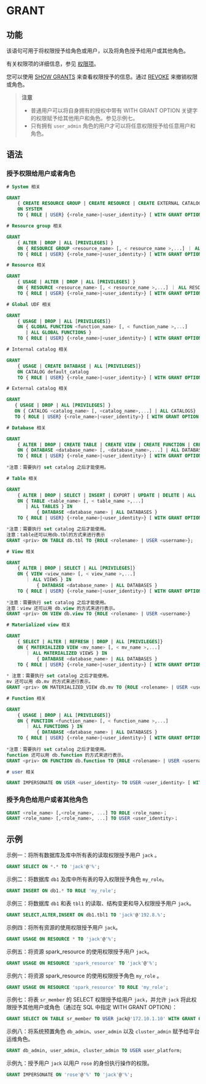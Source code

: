# GRANT

## 功能

该语句可用于将权限授予给角色或用户，以及将角色授予给用户或其他角色。

有关权限项的详细信息，参见 [权限项](../../../administration/privilege_item.md)。

您可以使用 [SHOW GRANTS](SHOW%20GRANTS.md) 来查看权限授予的信息。通过 [REVOKE](REVOKE.md) 来撤销权限或角色。

> **注意**
>
> - 普通用户可以将自身拥有的授权中带有 WITH GRANT OPTION 关键字的权限赋予给其他用户和角色。参见示例七。
> - 只有拥有 `user_admin` 角色的用户才可以将任意权限授予给任意用户和角色。

## 语法

### 授予权限给用户或者角色

```SQL
# System 相关

GRANT  
    { CREATE RESOURCE GROUP | CREATE RESOURCE | CREATE EXTERNAL CATALOG | REPOSITORY | BLACKLIST | FILE | OPERATE | ALL [PRIVILEGES]} 
    ON SYSTEM
    TO { ROLE | USER} {<role_name>|<user_identity>} [ WITH GRANT OPTION ];

# Resource group 相关

GRANT  
    { ALTER | DROP | ALL [PRIVILEGES] } 
    ON { RESOURCE GROUP <resource_name> [, < resource_name >,...] ｜ ALL RESOURCE GROUPS} 
    TO { ROLE | USER} {<role_name>|<user_identity>} [ WITH GRANT OPTION ];

# Resource 相关

GRANT 
    { USAGE | ALTER | DROP | ALL [PRIVILEGES] } 
    ON { RESOURCE <resource_name> [, < resource_name >,...] ｜ ALL RESOURCES} 
    TO { ROLE | USER} {<role_name>|<user_identity>} [ WITH GRANT OPTION ];

# Global UDF 相关

GRANT
    { USAGE | DROP | ALL [PRIVILEGES]} 
    ON { GLOBAL FUNCTION <function_name> [, < function_name >,...]    
       | ALL GLOBAL FUNCTIONS }
    TO { ROLE | USER} {<role_name>|<user_identity>} [ WITH GRANT OPTION ];

# Internal catalog 相关

GRANT 
    { USAGE | CREATE DATABASE | ALL [PRIVILEGES]} 
    ON CATALOG default_catalog
    TO { ROLE | USER} {<role_name>|<user_identity>} [ WITH GRANT OPTION ];

# External catalog 相关

GRANT  
   { USAGE | DROP | ALL [PRIVILEGES] } 
   ON { CATALOG <catalog_name> [, <catalog_name>,...] | ALL CATALOGS}
   TO { ROLE | USER} {<role_name>|<user_identity>} [ WITH GRANT OPTION ];

# Database 相关

GRANT 
    { ALTER | DROP | CREATE TABLE | CREATE VIEW | CREATE FUNCTION | CREATE MATERIALIZED VIEW | ALL [PRIVILEGES] } 
    ON { DATABASE <database_name> [, <database_name>,...] | ALL DATABASES }
    TO { ROLE | USER} {<role_name>|<user_identity>} [ WITH GRANT OPTION ] ;
  
*注意：需要执行 set catalog 之后才能使用。

# Table 相关

GRANT  
    { ALTER | DROP | SELECT | INSERT | EXPORT | UPDATE | DELETE | ALL [PRIVILEGES]} 
    ON { TABLE <table_name> [, < table_name >,...]
       | ALL TABLES } IN 
           { DATABASE <database_name> | ALL DATABASES }
    TO { ROLE | USER} {<role_name>|<user_identity>} [ WITH GRANT OPTION ]

*注意：需要执行 set catalog 之后才能使用。
注意：table还可以用db.tbl的方式来进行表示
GRANT <priv> ON TABLE db.tbl TO {ROLE <rolename> | USER <username>};

# View 相关

GRANT  
    { ALTER | DROP | SELECT | ALL [PRIVILEGES]} 
    ON { VIEW <view_name> [, < view_name >,...]
       ｜ ALL VIEWS } IN 
           { DATABASE <database_name> | ALL DATABASES }
    TO { ROLE | USER} {<role_name>|<user_identity>} [ WITH GRANT OPTION ]
    
*注意：需要执行 set catalog 之后才能使用。
注意：view 还可以用 db.view 的方式来进行表示。
GRANT <priv> ON VIEW db.view TO {ROLE <rolename> | USER <username>}

# Materialized view 相关

GRANT
    { SELECT | ALTER | REFRESH | DROP | ALL [PRIVILEGES]} 
    ON { MATERIALIZED VIEW <mv_name> [, < mv_name >,...]
       ｜ ALL MATERIALIZED VIEWS } IN 
           { DATABASE <database_name> | ALL DATABASES }
    TO { ROLE | USER} {<role_name>|<user_identity>} [ WITH GRANT OPTION ]
    
* 注意：需要执行 set catalog 之后才能使用。 
mv 还可以用 db.mv 的方式来进行表示。
GRANT <priv> ON MATERIALIZED_VIEW db.mv TO {ROLE <rolename> | USER <username>}

# Function 相关

GRANT
    { USAGE | DROP | ALL [PRIVILEGES]} 
    ON { FUNCTION <function_name> [, < function_name >,...]
       ｜ ALL FUNCTIONS } IN 
           { DATABASE <database_name> | ALL DATABASES }
    TO { ROLE | USER} {<role_name>|<user_identity>} [ WITH GRANT OPTION ]
    
*注意：需要执行 set catalog 之后才能使用。
function 还可以用 db.function 的方式来进行表示。
GRANT <priv> ON FUNCTION db.function TO {ROLE <rolename> | USER <username>};

# user 相关

GRANT IMPERSONATE ON USER <user_identity> TO USER <user_identity> [ WITH GRANT OPTION ];
```

### 授予角色给用户或者其他角色

```SQL
GRANT <role_name> [,<role_name>, ...] TO ROLE <role_name>；
GRANT <role_name> [,<role_name>, ...] TO USER <user_identity>；
```

## 示例

示例一：将所有数据库及库中所有表的读取权限授予用户 `jack` 。

```SQL
GRANT SELECT ON *.* TO 'jack'@'%';
```

示例二：将数据库 `db1` 及库中所有表的导入权限授予角色 `my_role`。

```SQL
GRANT INSERT ON db1.* TO ROLE 'my_role';
```

示例三：将数据库 `db1` 和表 `tbl1` 的读取、结构变更和导入权限授予用户 `jack`。

```SQL
GRANT SELECT,ALTER,INSERT ON db1.tbl1 TO 'jack'@'192.8.%';
```

示例四：将所有资源的使用权限授予用户 `jack`。

```SQL
GRANT USAGE ON RESOURCE * TO 'jack'@'%';
```

示例五：将资源 spark_resource 的使用权限授予用户 `jack`。

```SQL
GRANT USAGE ON RESOURCE 'spark_resource' TO 'jack'@'%';
```

示例六：将资源 spark_resource 的使用权限授予角色 `my_role` 。

```SQL
GRANT USAGE ON RESOURCE 'spark_resource' TO ROLE 'my_role';
```

示例七：将表 `sr_member` 的 SELECT 权限授予给用户 `jack`，并允许 `jack` 将此权限授予其他用户或角色（通过在 SQL 中指定 WITH GRANT OPTION）：

```SQL
GRANT SELECT ON TABLE sr_member TO USER jack@'172.10.1.10' WITH GRANT OPTION;
```

示例八：将系统预置角色 `db_admin`、`user_admin` 以及 `cluster_admin` 赋予给平台运维角色。

```SQL
GRANT db_admin, user_admin, cluster_admin TO USER user_platform;
```

示例九：授予用户 `jack` 以用户 `rose` 的身份执行操作的权限。

```SQL
GRANT IMPERSONATE ON 'rose'@'%' TO 'jack'@'%';
```
